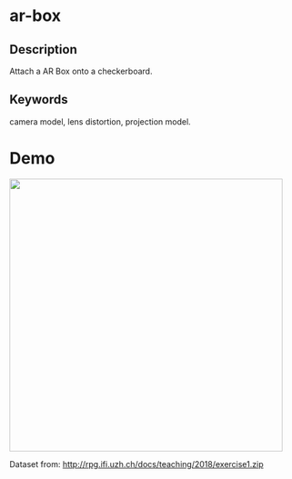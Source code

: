# ar-box

## Description
Attach a AR Box onto a checkerboard.

## Keywords
camera model, lens distortion, projection model.

# Demo
<img src='./output.gif' width=480px>

Dataset from: http://rpg.ifi.uzh.ch/docs/teaching/2018/exercise1.zip